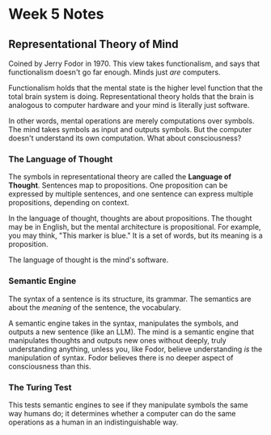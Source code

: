 # Week 5 Notes
## Representational Theory of Mind
Coined by Jerry Fodor in 1970.
This view takes functionalism, and says that functionalism doesn't go far enough. Minds just *are* computers.

Functionalism holds that the mental state is the higher level function that the total brain system is doing. Representational theory holds that the brain is analogous to computer hardware and your mind is literally just software.

In other words, mental operations are merely computations over symbols. The mind takes symbols as input and outputs symbols. But the computer doesn't understand its own computation. What about consciousness?

### The Language of Thought

The symbols in representational theory are called the **Language of Thought**. Sentences map to propositions. One proposition can be expressed by multiple sentences, and one sentence can express multiple propositions, depending on context.

In the language of thought, thoughts are about propositions. The thought may be in English, but the mental architecture is propositional. For example, you may think, "This marker is blue." It is a set of words, but its meaning is a proposition.

The language of thought is the mind's software.

### Semantic Engine
The syntax of a sentence is its structure, its grammar.
The semantics are about the *meaning* of the sentence, the vocabulary.

A semantic engine takes in the syntax, manipulates the symbols, and outputs a new sentence (like an LLM). The mind is a semantic engine that manipulates thoughts and outputs new ones without deeply, truly understanding anything, unless you, like Fodor, believe understanding *is* the manipulation of syntax. Fodor believes there is no deeper aspect of consciousness than this.

### The Turing Test
This tests semantic engines to see if they manipulate symbols the same way humans do; it determines whether a computer can do the same operations as a human in an indistinguishable way.
